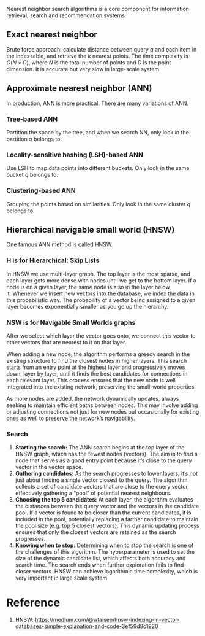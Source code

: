 Nearest neighbor search algorithms is a core component for information retrieval, search and recommendation systems.
## Exact nearest neighbor
Brute force approach: calculate distance between query $q$ and each item in the index table, and retrieve the $k$ nearest points. The time complexity is $O(N \times D)$, where $N$ is the total number of points and $D$ is the point dimension. It is accurate but very slow in large-scale system.
## Approximate nearest neighbor (ANN)
In production, ANN is more practical. There are many variations of ANN.

### Tree-based ANN
Partition the space by the tree, and when we search NN, only look in the partition $q$ belongs to.
### Locality-sensitive hashing (LSH)-based ANN
Use LSH to map data points into different buckets. Only look in the same bucket $q$ belongs to.
### Clustering-based ANN
Grouping the points based on similarities. Only look in the same cluster $q$ belongs to.
## Hierarchical navigable small world (HNSW)
One famous ANN method is called HNSW.
### H is for Hierarchical: Skip Lists
In HNSW we use multi-layer graph. The top layer is the most sparse, and each layer gets more dense with nodes until we get to the bottom layer. If a node is on a given layer, the same node is also in the layer below it. Whenever we insert new vectors into the database, we index the data in this probabilistic way. The probability of a vector being assigned to a given layer becomes exponentially smaller as you go up the hierarchy.
### NSW is for Navigable Small Worlds graphs
After we select which layer the vector goes onto, we connect this vector to other vectors that are nearest to it on that layer.

When adding a new node, the algorithm performs a greedy search in the existing structure to find the closest nodes in higher layers. This search starts from an entry point at the highest layer and progressively moves down, layer by layer, until it finds the best candidates for connections in each relevant layer. This process ensures that the new node is well integrated into the existing network, preserving the small-world properties.

As more nodes are added, the network dynamically updates, always seeking to maintain efficient paths between nodes. This may involve adding or adjusting connections not just for new nodes but occasionally for existing ones as well to preserve the network’s navigability.

### Search
1. **Starting the search:** The ANN search begins at the top layer of the HNSW graph, which has the fewest nodes (vectors). The aim is to find a node that serves as a good entry point because it’s close to the query vector in the vector space.
2. **Gathering candidates:** As the search progresses to lower layers, it’s not just about finding a single vector closest to the query. The algorithm collects a set of candidate vectors that are close to the query vector, effectively gathering a “pool” of potential nearest neighbours.
3. **Choosing the top 5 candidates:** At each layer, the algorithm evaluates the distances between the query vector and the vectors in the candidate pool. If a vector is found to be closer than the current candidates, it is included in the pool, potentially replacing a farther candidate to maintain the pool size (e.g. top 5 closest vectors). This dynamic updating process ensures that only the closest vectors are retained as the search progresses.
4. **Knowing when to stop:** Determining when to stop the search is one of the challenges of this algorithm. The hyperparameter is used to set the size of the dynamic candidate list, which affects both accuracy and search time. The search ends when further exploration fails to find closer vectors.
HNSW can achieve logarithmic time complexity, which is very important in large scale system

# Reference
1. HNSW: https://medium.com/@wtaisen/hnsw-indexing-in-vector-databases-simple-explanation-and-code-3ef59d9c1920